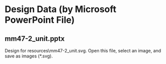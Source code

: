 # Design Data (by Microsoft PowerPoint File)

## mm47-2_unit.pptx
Design for resources\mm47-2_unit.svg.
Open this file, select an image, and save as images (*.svg).
